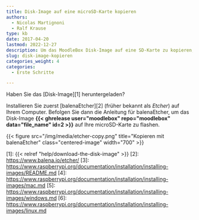 ```yaml
---
title: Disk-Image auf eine microSD-Karte kopieren
authors:
  - Nicolas Martignoni
  - Ralf Krause
type: kb
date: 2017-04-20
lastmod: 2022-12-27
description: Um das MoodleBox Disk-Image auf eine SD-Karte zu kopieren, folgen Sie diese Anweisungen.
slug: disk-image-kopieren
categories_weight: 4
categories:
  - Erste Schritte

---
```

Haben Sie das [Disk-Image][1] heruntergeladen?

Installieren Sie zuerst [balenaEtcher][2] (früher bekannt als _Etcher_) auf Ihrem Computer. Befolgen Sie dann die Anleitung für balenaEtcher, um das Disk-Image __{{< ghrelease user="moodlebox" repo="moodlebox" data="file_name" id=2 >}}__ auf Ihre microSD-Karte zu flashen.

{{< figure src="/img/media/etcher-copy.png" title="Kopieren mit balenaEtcher" class="centered-image" width="700" >}}

<!--
### Für Experten

Falls Sie es als Experte bevorzugen, zum Flashen der microSD-Karte einige Befehlszeilen ins Terminal einzugeben, geht dies auch. Extrahieren Sie die heruntergeladene Datei __{{< ghrelease user="moodlebox" repo="moodlebox" data="file_name" id=2 >}}__ und folgen Sie dann den [Anweisungen][3], um das Disk-Image __moodlebox-{{< ghrelease user="moodlebox" repo="moodlebox" data="version" >}}.img__ auf Ihre microSD-Karte zu kopieren.

  * [Anleitung für macOS][4]
  * [Anleitung für Windows][5]
  * [Anleitung für Linux][6]

 -->

 [1]: {{< relref "help/download-the-disk-image" >}}
 [2]: https://www.balena.io/etcher/
 [3]: https://www.raspberrypi.org/documentation/installation/installing-images/README.md
 [4]: https://www.raspberrypi.org/documentation/installation/installing-images/mac.md
 [5]: https://www.raspberrypi.org/documentation/installation/installing-images/windows.md
 [6]: https://www.raspberrypi.org/documentation/installation/installing-images/linux.md

